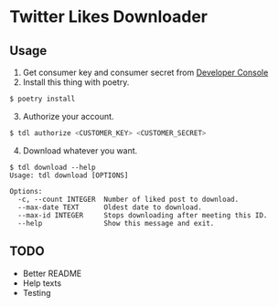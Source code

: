 # Twitter Likes Downloader

## Usage
1. Get consumer key and consumer secret from [Developer Console](http://developer.twitter.com/)
2. Install this thing with poetry.
```bash
$ poetry install
```
3. Authorize your account.
```bash
$ tdl authorize <CUSTOMER_KEY> <CUSTOMER_SECRET>
```
4. Download whatever you want.
```
$ tdl download --help
Usage: tdl download [OPTIONS]

Options:
  -c, --count INTEGER  Number of liked post to download.
  --max-date TEXT      Oldest date to download.
  --max-id INTEGER     Stops downloading after meeting this ID.
  --help               Show this message and exit.
```

## TODO
- Better README
- Help texts
- Testing